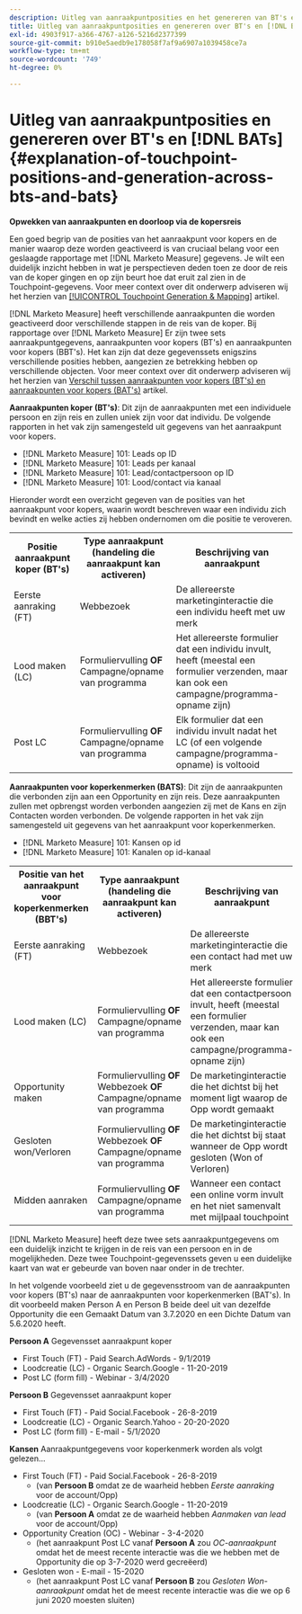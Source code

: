 ```yaml
---
description: Uitleg van aanraakpuntposities en het genereren van BT's en BBT's - [!DNL Marketo Measure] - Productdocumentatie
title: Uitleg van aanraakpuntposities en genereren over BT's en [!DNL BATs]
exl-id: 4903f917-a366-4767-a126-5216d2377399
source-git-commit: b910e5aedb9e178058f7af9a6907a1039458ce7a
workflow-type: tm+mt
source-wordcount: '749'
ht-degree: 0%

---
```


# Uitleg van aanraakpuntposities en genereren over BT&#39;s en [!DNL BATs] {#explanation-of-touchpoint-positions-and-generation-across-bts-and-bats}

**Opwekken van aanraakpunten en doorloop via de kopersreis**

Een goed begrip van de posities van het aanraakpunt voor kopers en de manier waarop deze worden geactiveerd is van cruciaal belang voor een geslaagde rapportage met [!DNL Marketo Measure] gegevens. Je wilt een duidelijk inzicht hebben in wat je perspectieven deden toen ze door de reis van de koper gingen en op zijn beurt hoe dat eruit zal zien in de Touchpoint-gegevens. Voor meer context over dit onderwerp adviseren wij het herzien van [[!UICONTROL Touchpoint Generation & Mapping]](/help/configuration-and-setup/getting-started-with-marketo-measure/touchpoint-generation-and-mapping.md) artikel.

[!DNL Marketo Measure] heeft verschillende aanraakpunten die worden geactiveerd door verschillende stappen in de reis van de koper. Bij rapportage over [!DNL Marketo Measure] Er zijn twee sets aanraakpuntgegevens, aanraakpunten voor kopers (BT&#39;s) en aanraakpunten voor kopers (BBT&#39;s). Het kan zijn dat deze gegevenssets enigszins verschillende posities hebben, aangezien ze betrekking hebben op verschillende objecten. Voor meer context over dit onderwerp adviseren wij het herzien van [Verschil tussen aanraakpunten voor kopers (BT&#39;s) en aanraakpunten voor kopers (BAT&#39;s)](/help/configuration-and-setup/getting-started-with-marketo-measure/difference-between-buyer-touchpoints-and-buyer-attribution-touchpoints.md) artikel.

**Aanraakpunten koper (BT&#39;s)**: Dit zijn de aanraakpunten met een individuele persoon en zijn reis en zullen uniek zijn voor dat individu. De volgende rapporten in het vak zijn samengesteld uit gegevens van het aanraakpunt voor kopers.

* [!DNL Marketo Measure] 101: Leads op ID
* [!DNL Marketo Measure] 101: Leads per kanaal
* [!DNL Marketo Measure] 101: Lead/contactpersoon op ID
* [!DNL Marketo Measure] 101: Lood/contact via kanaal

Hieronder wordt een overzicht gegeven van de posities van het aanraakpunt voor kopers, waarin wordt beschreven waar een individu zich bevindt en welke acties zij hebben ondernomen om die positie te veroveren.

<table> 
 <tbody>
  <tr>
   <th>Positie aanraakpunt koper (BT's)</th> 
   <th>Type aanraakpunt (handeling die aanraakpunt kan activeren)</th> 
   <th>Beschrijving van aanraakpunt</th> 
  </tr>
  <tr>
   <td>Eerste aanraking (FT)</td> 
   <td>Webbezoek</td> 
   <td>De allereerste marketinginteractie die een individu heeft met uw merk</td> 
  </tr>
  <tr>
   <td>Lood maken (LC)</td> 
   <td>Formuliervulling <strong>OF</strong> Campagne/opname van programma</td> 
   <td>Het allereerste formulier dat een individu invult, heeft (meestal een formulier verzenden, maar kan ook een campagne/programma-opname zijn)</td> 
  </tr>
  <tr>
   <td>Post LC</td> 
   <td>Formuliervulling <strong>OF</strong> Campagne/opname van programma</td> 
   <td>Elk formulier dat een individu invult nadat het LC (of een volgende campagne/programma-opname) is voltooid</td> 
  </tr>
 </tbody>
</table>

**Aanraakpunten voor koperkenmerken (BATS)**: Dit zijn de aanraakpunten die verbonden zijn aan een Opportunity en zijn reis. Deze aanraakpunten zullen met opbrengst worden verbonden aangezien zij met de Kans en zijn Contacten worden verbonden. De volgende rapporten in het vak zijn samengesteld uit gegevens van het aanraakpunt voor koperkenmerken.

* [!DNL Marketo Measure] 101: Kansen op id
* [!DNL Marketo Measure] 101: Kanalen op id-kanaal

<table> 
 <tbody>
  <tr>
   <th>Positie van het aanraakpunt voor koperkenmerken (BBT's)</th> 
   <th>Type aanraakpunt (handeling die aanraakpunt kan activeren)</th> 
   <th>Beschrijving van aanraakpunt</th> 
  </tr>
  <tr>
   <td>Eerste aanraking (FT)</td> 
   <td>Webbezoek</td> 
   <td>De allereerste marketinginteractie die een contact had met uw merk</td> 
  </tr>
  <tr>
   <td>Lood maken (LC)</td> 
   <td>Formuliervulling <strong>OF</strong> Campagne/opname van programma</td> 
   <td>Het allereerste formulier dat een contactpersoon invult, heeft (meestal een formulier verzenden, maar kan ook een campagne/programma-opname zijn)</td> 
  </tr>
  <tr>
   <td>Opportunity maken</td> 
   <td>Formuliervulling <strong>OF</strong> Webbezoek <strong>OF</strong> Campagne/opname van programma</td> 
   <td>De marketinginteractie die het dichtst bij het moment ligt waarop de Opp wordt gemaakt</td> 
  </tr> 
  <tr>
   <td>Gesloten won/Verloren</td> 
   <td>Formuliervulling <strong>OF</strong> Webbezoek <strong>OF</strong> Campagne/opname van programma</td> 
   <td>De marketinginteractie die het dichtst bij staat wanneer de Opp wordt gesloten (Won of Verloren)</td> 
  </tr>
  <tr>
   <td>Midden aanraken</td> 
   <td>Formuliervulling <strong>OF</strong> Campagne/opname van programma</td> 
   <td>Wanneer een contact een online vorm invult en het niet samenvalt met mijlpaal touchpoint</td> 
  </tr>
 </tbody>
</table>

[!DNL Marketo Measure] heeft deze twee sets aanraakpuntgegevens om een duidelijk inzicht te krijgen in de reis van een persoon en in de mogelijkheden. Deze twee Touchpoint-gegevenssets geven u een duidelijke kaart van wat er gebeurde van boven naar onder in de trechter.

In het volgende voorbeeld ziet u de gegevensstroom van de aanraakpunten voor kopers (BT&#39;s) naar de aanraakpunten voor koperkenmerken (BAT&#39;s). In dit voorbeeld maken Person A en Person B beide deel uit van dezelfde Opportunity die een Gemaakt Datum van 3.7.2020 en een Dichte Datum van 5.6.2020 heeft.

**Persoon A** Gegevensset aanraakpunt koper

* First Touch (FT) - Paid Search.AdWords - 9/1/2019
* Loodcreatie (LC) - Organic Search.Google - 11-20-2019
* Post LC (form fill) - Webinar - 3/4/2020

**Persoon B** Gegevensset aanraakpunt koper

* First Touch (FT) - Paid Social.Facebook - 26-8-2019
* Loodcreatie (LC) - Organic Search.Yahoo - 20-20-2020
* Post LC (form fill) - E-mail - 5/1/2020

**Kansen** Aanraakpuntgegevens voor koperkenmerk worden als volgt gelezen...

* First Touch (FT) - Paid Social.Facebook - 26-8-2019
   * (van **Persoon B** omdat ze de waarheid hebben _Eerste aanraking_ voor de account/Opp)
* Loodcreatie (LC) - Organic Search.Google - 11-20-2019
   * (van **Persoon A** omdat ze de waarheid hebben _Aanmaken van lead_ voor de account/Opp)
* Opportunity Creation (OC) - Webinar - 3-4-2020
   * (het aanraakpunt Post LC vanaf **Persoon A** zou _OC-aanraakpunt_ omdat het de meest recente interactie was die we hebben met de Opportunity die op 3-7-2020 werd gecreëerd)
* Gesloten won - E-mail - 15-2020
   * (het aanraakpunt Post LC vanaf **Persoon B** zou _Gesloten Won-aanraakpunt_ omdat het de meest recente interactie was die we op 6 juni 2020 moesten sluiten)
